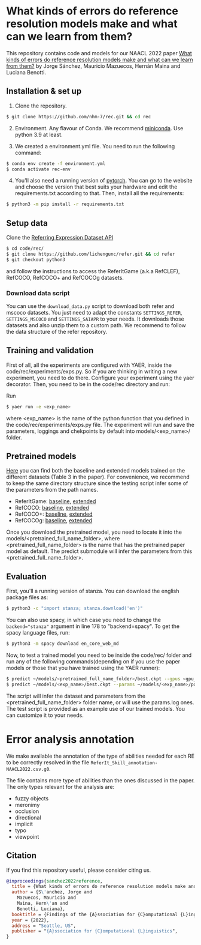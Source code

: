 # What kinds of errors do reference resolution models make and what can we learn from them?

This repository contains code and models for our NAACL 2022 paper [What kinds of errors do reference resolution models make and what can we learn from them?]() by Jorge Sánchez, Mauricio Mazuecos, Hernán Maina and Luciana Benotti.

## Installation & set up


1) Clone the repository.

```sh
$ git clone https://github.com/nhm-7/rec.git && cd rec
```

2) Environment. Any flavour of Conda. We recommend [miniconda](https://docs.conda.io/en/latest/miniconda.html). Use python 3.9 at least.

3) We created a environment.yml file. You need to run the following command:

```sh
$ conda env create -f environment.yml
$ conda activate rec-env
```

4) You'll also need a running version of [pytorch](https://pytorch.org/get-started/locally/). You can go to the website and choose the version that best suits your hardware and edit the requirements.txt according to that. Then, install all the requirements:

```sh
$ python3 -m pip install -r requirements.txt
```

## Setup data

Clone the [Referring Expression Dataset API](https://github.com/lichengunc/refer)

```sh
$ cd code/rec/
$ git clone https://github.com/lichengunc/refer.git && cd refer
$ git checkout python3
```

and follow the instructions to access the ReferItGame (a.k.a RefCLEF), RefCOCO, RefCOCO+ and RefCOCOg datasets.

### Download data script

You can use the ```download_data.py``` script to download both refer and mscoco datasets. You just need to adapt the constants ```SETTINGS_REFER```, ```SETTINGS_MSCOCO``` and  ```SETTINGS_SAIAPR``` to your needs. It downloads those datasets and also unzip them to a custom path. We recommend to follow the data structure of the refer repository.


## Training and validation

First of all, all the experiments are configured with YAER, inside the code/rec/experiments/exps.py. So if you are thinking in writing a new experiment, you need to do there. Configure your experiment using the yaer decorator. Then, you need to be in the code/rec directory and run:

Run

```sh
$ yaer run -e <exp_name>
```

where <exp_name> is the name of the python function that you defined in the code/rec/experiments/exps.py file. The experiment will run and save the parameters, loggings and chekpoints by default into models/<exp_name>/ folder.


## Pretrained models


[Here](https://drive.google.com/drive/folders/1ud7RaR_0rmJws4xGJeGz-tdZMugvd2eh?usp=sharing) you can find both the baseline and extended models trained on the different datasets (Table 3 in the paper). For convenience, we recommend to keep the same directory structure since the testing script infer some of the parameters from the path names.

* ReferItGame: [baseline](https://drive.google.com/drive/folders/1Yd0wVAGne5-drWz8wwlPjkIH6pZItzqm?usp=sharing), [extended](https://drive.google.com/drive/folders/1aPNzpfpeb0Y7Ztba-7N4EiR03LRqWzGg?usp=sharing)
* RefCOCO: [baseline](https://drive.google.com/drive/folders/1Zm92kg3ereWMSUqlqJocd9tG5dcI0U4y?usp=sharing), [extended](https://drive.google.com/drive/folders/1xTDmJzxJ_KbrmKj6DkBLqNyZtdkbcD6z?usp=sharing)
* RefCOCO+: [baseline](https://drive.google.com/drive/folders/1KxYomKbBTBEAWeB7DrnixwBavc44KZ3p?usp=sharing), [extended]()
* RefCOCOg: [baseline](https://drive.google.com/drive/folders/1YXw1Nt0gy34aaemOZJpigGvMq72Of2Zy?usp=sharing), [extended]()

Once you download the pretrained model, you need to locate it into the models/<pretrained_full_name_folder>, where <pretrained_full_name_folder> is the name that has the pretrained paper model as default. The predict submodule will infer the parameters from this <pretrained_full_name_folder>.

## Evaluation


First, you'll a running version of stanza. You can download the english package files as:

```sh
$ python3 -c "import stanza; stanza.download('en')"
```

You can also use spacy, in which case you need to change the ```backend="stanza"``` argument in line 178 to "backend=spacy". To get the spacy language files, run:

```sh
$ python3 -m spacy download en_core_web_md
```

Now, to test a trained model you need to be inside the code/rec/ folder and run any of the following commands(depending on if you use the paper models or those that you have trained using the YAER runner):

```sh
$ predict ~/models/<pretrained_full_name_folder>/best.ckpt --gpus <gpu_number>
$ predict ~/models/<exp_name>/best.ckpt --params ~/models/<exp_name>/params.log --gpus <gpu_number>
```

The script will infer the dataset and parameters from the <pretrained_full_name_folder> folder name, or will use the params.log ones. The test script is provided as an example use of our trained models. You can customize it to your needs.

# Error analysis annotation

We make available the annotation of the type of abilities needed for each RE to
be correctly resolved in the file
```ReferIt_Skill_annotation-NAACL2022.csv.g0```.

The file contains more type of abilities than the ones discussed in the paper.
The only types relevant for the analysis are:

 - fuzzy objects
 - meronimy
 - occlusion
 - directional
 - implicit
 - typo
 - viewpoint

## Citation

If you find this repository useful, please consider citing us.

```bibtex
@inproceedings{sanchez2022reference,
  title = {What kinds of errors do reference resolution models make and what can we learn from them?},
  author = {S\'anchez, Jorge and
    Mazuecos, Mauricio and
    Maina, Hern\'an and
    Benotti, Luciana},
  booktitle = {Findings of the {A}ssociation for {C}omputational {L}inguistics: {NAACL}},
  year = {2022},
  address = "Seattle, US",
  publisher = "{A}ssociation for {C}omputational {L}inguistics",
}
```


